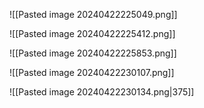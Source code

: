 ![[Pasted image 20240422225049.png]]

![[Pasted image 20240422225412.png]]

![[Pasted image 20240422225853.png]]

![[Pasted image 20240422230107.png]]

![[Pasted image 20240422230134.png|375]]